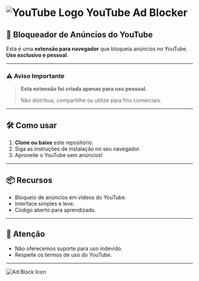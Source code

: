 # ![YouTube Logo](https://upload.wikimedia.org/wikipedia/commons/b/b8/YouTube_Logo_2017.svg) YouTube Ad Blocker

## 🚫 Bloqueador de Anúncios do YouTube

Esta é uma **extensão para navegador** que bloqueia anúncios no YouTube.  
**Uso exclusivo e pessoal**.

---

### ⚠️ Aviso Importante

> **Esta extensão foi criada apenas para uso pessoal.**
>
> Não distribua, compartilhe ou utilize para fins comerciais.

---

## 🛠️ Como usar

1. **Clone ou baixe** este repositório.
2. Siga as instruções de instalação no seu navegador.
3. Aproveite o YouTube sem anúncios!

---

## 📦 Recursos

- Bloqueio de anúncios em vídeos do YouTube.
- Interface simples e leve.
- Código aberto para aprendizado.

---

## 📢 Atenção

- Não oferecemos suporte para uso indevido.
- Respeite os termos de uso do YouTube.

---

![Ad Block Icon](https://upload.wikimedia.org/wikipedia/commons/e/eb/Adblock_logo.png)